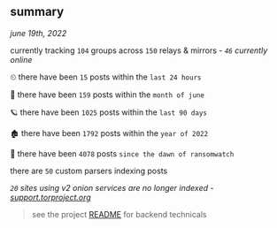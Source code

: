 
## summary
_june 19th, 2022_

currently tracking `104` groups across `150` relays & mirrors - _`46` currently online_

⏲ there have been `15` posts within the `last 24 hours`

🦈 there have been `159` posts within the `month of june`

🪐 there have been `1025` posts within the `last 90 days`

🏚 there have been `1792` posts within the `year of 2022`

🦕 there have been `4078` posts `since the dawn of ransomwatch`

there are `50` custom parsers indexing posts

_`20` sites using v2 onion services are no longer indexed - [support.torproject.org](https://support.torproject.org/onionservices/v2-deprecation/)_

> see the project [README](https://github.com/joshhighet/ransomwatch#ransomwatch--) for backend technicals

